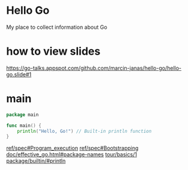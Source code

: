 # Hello Go
My place to collect information about Go

# how to view slides
https://go-talks.appspot.com/github.com/marcin-janas/hello-go/hello-go.slide#1

# main
```go
package main

func main() {
	println("Hello, Go!") // Built-in println function
}
```
[ref/spec#Program_execution](https://golang.org/ref/spec#Program_execution)
[ref/spec#Bootstrapping](https://golang.org/ref/spec#Bootstrapping)
[doc/effective_go.html#package-names](https://golang.org/doc/effective_go.html#package-names)
[tour/basics/1](https://tour.golang.org/basics/1)
[package/builtin/#println](https://golang.org/pkg/builtin/#println)

